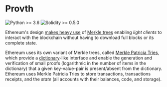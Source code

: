 # Provth

![Python >= 3.6](https://img.shields.io/badge/python-%3E%3D%203.6-blue.svg)
![Solidity >= 0.5.0](https://img.shields.io/badge/solidity-%3E%3D%200.5.0-blue.svg)

Ethereum's design [makes heavy use](https://blog.ethereum.org/2015/11/15/merkling-in-ethereum/) of [Merkle trees](https://en.wikipedia.org/wiki/Merkle_tree) enabling *light clients* to interact with the blockchain without having to download full blocks or its complete state.

Ethereum uses its own variant of Merkle trees, called [Merkle Patricia Tries](https://github.com/ethereum/wiki/wiki/Patricia-Tree), which provide a [dictionary](https://en.wikipedia.org/wiki/Associative_array)-like interface and enable the generation and verification of small proofs (logarithmic in the number of items in the dictionary) that a given key-value-pair is present/absent from the dictionary. Ethereum uses Merkle Patricia Tries to store transactions, transactions receipts, and the *state* (all accounts with their balances, code, and storage).
